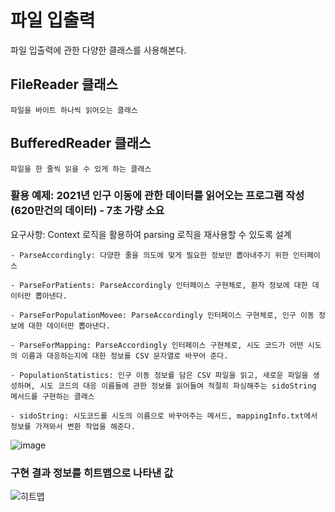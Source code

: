 # 파일 입출력

파일 입출력에 관한 다양한 클래스를 사용해본다.

## FileReader 클래스

``파일을 바이트 하나씩 읽어오는 클래스``

## BufferedReader 클래스

``파일을 한 줄씩 읽을 수 있게 하는 클래스``

### 활용 예제: 2021년 인구 이동에 관한 데이터를 읽어오는 프로그램 작성 (620만건의 데이터) - 7초 가량 소요

요구사항: Context 로직을 활용하여 parsing 로직을 재사용할 수 있도록 설계

``- ParseAccordingly: 다양한 줄을 의도에 맞게 필요한 정보만 뽑아내주기 위한 인터페이스``

``- ParseForPatients: ParseAccordingly 인터페이스 구현체로, 환자 정보에 대한 데이터만 뽑아낸다.``

``- ParseForPopulationMovee: ParseAccordingly 인터페이스 구현체로, 인구 이동 정보에 대한 데이터만 뽑아낸다.``

``- ParseForMapping: ParseAccordingly 인터페이스 구현체로, 시도 코드가 어떤 시도의 이름과 대응하는지에 대한 정보를 CSV 문자열로 바꾸어 준다.``

``- PopulationStatistics: 인구 이동 정보를 담은 CSV 파일을 읽고, 새로운 파일을 생성하며, 시도 코드의 대응 이름들에 관한 정보를 읽어들여 적절히 파싱해주는 sidoString 메서드를 구현하는 클래스``

``- sidoString: 시도코드를 시도의 이름으로 바꾸어주는 메서드, mappingInfo.txt에서 정보를 가져와서 변환 작업을 해준다.``

![image](https://user-images.githubusercontent.com/113348293/194482470-8976996d-c3dd-48e4-983e-dde5cbbf6707.png)

### 구현 결과 정보를 히트맵으로 나타낸 값

![히트맵](https://user-images.githubusercontent.com/113348293/194480789-386b91a7-4f58-489f-bdff-6c0950200b0d.png)
